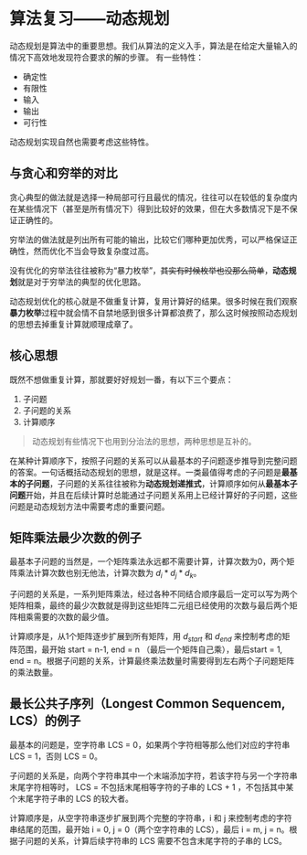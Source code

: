 # 算法复习——动态规划

动态规划是算法中的重要思想。我们从算法的定义入手，算法是在给定大量输入的情况下高效地发现符合要求的解的步骤。
有一些特性：

- 确定性
- 有限性
- 输入
- 输出
- 可行性

动态规划实现自然也需要考虑这些特性。

## 与贪心和穷举的对比

贪心典型的做法就是选择一种局部可行且最优的情况，往往可以在较低的复杂度内在某些情况下（甚至是所有情况下）得到比较好的效果，但在大多数情况下是不保证正确性的。

穷举法的做法就是列出所有可能的输出，比较它们哪种更加优秀，可以严格保证正确性，然而优化不当会导致复杂度过高。

没有优化的穷举法往往被称为“暴力枚举”，~~其实有时候枚举也没那么简单~~，**动态规划**就是对于穷举法的典型的优化思路。

动态规划优化的核心就是不做重复计算，复用计算好的结果。很多时候在我们观察**暴力枚举**过程中就会情不自禁地感到很多计算都浪费了，那么这时候按照动态规划的思想去掉重复计算就顺理成章了。

## 核心思想

既然不想做重复计算，那就要好好规划一番，有以下三个要点：

1. 子问题
1. 子问题的关系
1. 计算顺序

> 动态规划有些情况下也用到分治法的思想，两种思想是互补的。

在某种计算顺序下，按照子问题的关系可以从最基本的子问题逐步推导到完整问题的答案。一句话概括动态规划的思想，就是这样。一类最值得考虑的子问题是**最基本的子问题**，子问题的关系往往被称为**动态规划递推式**，计算顺序如何从**最基本子问题**开始，并且在后续计算时总能通过子问题关系用上已经计算好的子问题，这些问题是动态规划方法中需要考虑的重要问题。

## 矩阵乘法最少次数的例子

最基本子问题的当然是，一个矩阵乘法永远都不需要计算，计算次数为0，两个矩阵乘法计算次数也别无他法，计算次数为 $d_i * d_j * d_k$。

子问题的关系是，一系列矩阵乘法，经过各种不同结合顺序最后一定可以写为两个矩阵相乘，最终的最少次数就是得到这些矩阵二元组已经使用的次数与最后两个矩阵相乘需要的次数的最少值。

计算顺序是，从1个矩阵逐步扩展到所有矩阵，用 $d_{start}$ 和 $d_{end}$ 来控制考虑的矩阵范围，最开始 start = n-1, end = n （最后一个矩阵自己乘），最后start = 1, end = n。根据子问题的关系，计算最终乘法数量时需要得到左右两个子问题矩阵的乘法数量。

## 最长公共子序列（Longest Common Sequencem, LCS）的例子

最基本的问题是，空字符串 LCS = 0，如果两个字符相等那么他们对应的字符串 LCS = 1，否则 LCS = 0。

子问题的关系是，向两个字符串其中一个末端添加字符，若该字符与另一个字符串末尾字符相等时， LCS = 不包括末尾相等字符的子串的 LCS + 1 ，不包括其中某个末尾字符子串的 LCS 的较大者。

计算顺序是，从空字符串逐步扩展到两个完整的字符串，i 和 j 来控制考虑的字符串结尾的范围，最开始 i = 0, j = 0（两个空字符串的 LCS），最后 i = m, j = n。根据子问题的关系，计算后续字符串的 LCS 需要不包含末尾字符的子串的 LCS。

